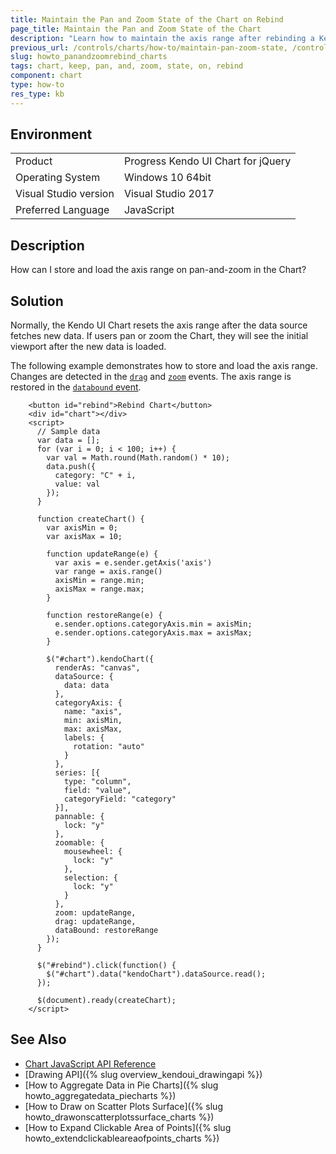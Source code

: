 ```yaml
---
title: Maintain the Pan and Zoom State of the Chart on Rebind
page_title: Maintain the Pan and Zoom State of the Chart
description: "Learn how to maintain the axis range after rebinding a Kendo UI Chart."
previous_url: /controls/charts/how-to/maintain-pan-zoom-state, /controls/charts/how-to/state/maintain-pan-zoom-state
slug: howto_panandzoomrebind_charts
tags: chart, keep, pan, and, zoom, state, on, rebind
component: chart
type: how-to
res_type: kb
---
```


## Environment

<table>
 <tr>
  <td>Product</td>
  <td>Progress Kendo UI Chart for jQuery</td>
 </tr>
 <tr>
  <td>Operating System</td>
  <td>Windows 10 64bit</td>
 </tr>
 <tr>
  <td>Visual Studio version</td>
  <td>Visual Studio 2017</td>
 </tr>
 <tr>
  <td>Preferred Language</td>
  <td>JavaScript</td>
 </tr>
</table>

## Description

How can I store and load the axis range on pan-and-zoom in the Chart?

## Solution

Normally, the Kendo UI Chart resets the axis range after the data source fetches new data. If users pan or zoom the Chart, they will see the initial viewport after the new data is loaded.

The following example demonstrates how to store and load the axis range. Changes are detected in the [`drag`](/api/javascript/dataviz/ui/chart/events/drag) and [`zoom`](/api/javascript/dataviz/ui/chart/events/zoom) events. The axis range is restored in the [`databound` event](/api/javascript/dataviz/ui/chart/events/databound).

```dojo
    <button id="rebind">Rebind Chart</button>
    <div id="chart"></div>
    <script>
      // Sample data
      var data = [];
      for (var i = 0; i < 100; i++) {
        var val = Math.round(Math.random() * 10);
        data.push({
          category: "C" + i,
          value: val
        });
      }

      function createChart() {
        var axisMin = 0;
        var axisMax = 10;

        function updateRange(e) {
          var axis = e.sender.getAxis('axis')
          var range = axis.range()
          axisMin = range.min;
          axisMax = range.max;
        }

        function restoreRange(e) {
          e.sender.options.categoryAxis.min = axisMin;
          e.sender.options.categoryAxis.max = axisMax;
        }

        $("#chart").kendoChart({
          renderAs: "canvas",
          dataSource: {
            data: data
          },
          categoryAxis: {
            name: "axis",
            min: axisMin,
            max: axisMax,
            labels: {
              rotation: "auto"
            }
          },
          series: [{
            type: "column",
            field: "value",
            categoryField: "category"
          }],
          pannable: {
            lock: "y"
          },
          zoomable: {
            mousewheel: {
              lock: "y"
            },
            selection: {
              lock: "y"
            }
          },
          zoom: updateRange,
          drag: updateRange,
          dataBound: restoreRange
        });
      }

      $("#rebind").click(function() {
        $("#chart").data("kendoChart").dataSource.read();
      });

      $(document).ready(createChart);
    </script>
```

## See Also

* [Chart JavaScript API Reference](/api/javascript/dataviz/ui/chart)
* [Drawing API]({% slug overview_kendoui_drawingapi %})
* [How to Aggregate Data in Pie Charts]({% slug howto_aggregatedata_piecharts %})
* [How to Draw on Scatter Plots Surface]({% slug howto_drawonscatterplotssurface_charts %})
* [How to Expand Clickable Area of Points]({% slug howto_extendclickableareaofpoints_charts %})
